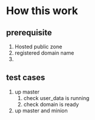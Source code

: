 # How this work
## prerequisite
1. Hosted public zone
1. registered domain name
1. 

## test cases
1. up master
    1. check user_data is running
    1. check domain is ready
1. up master and minion 